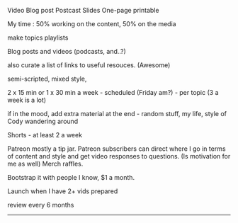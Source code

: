 Video
Blog post
Postcast
Slides
One-page printable


My time : 50% working on the content, 50% on the media

make topics playlists


Blog posts and videos (podcasts, and..?)


also curate a list of links to useful resouces. (Awesome)

semi-scripted, mixed style,

2 x 15 min or 1 x 30 min a week - scheduled (Friday am?) - per topic (3 a week is a lot)

if in the mood, add extra material at the end - random stuff, my life, style of Cody wandering around

Shorts - at least 2 a week


Patreon mostly a tip jar.
Patreon subscribers can direct where I go in terms of content and style and get video responses to questions. (Is motivation for me as well)
Merch raffles.

Bootstrap it with people I know, $1 a month.

Launch when I have 2+ vids prepared

review every 6 months

---



